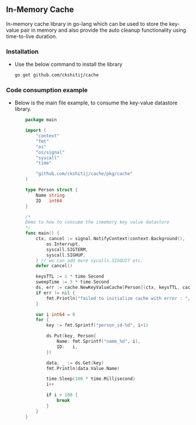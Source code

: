 ## In-Memory Cache

In-memory cache library in go-lang which can be used to store the key-value pair in memory and also provide the auto cleanup functionality using time-to-live duration.

### Installation

- Use the below command to install the library
    ```sh
    go get github.com/ckshitij/cache
    ```

### Code consumption example

- Below is the main file example, to consume the key-value datastore library.

    ```go
        package main

        import (
            "context"
            "fmt"
            "os"
            "os/signal"
            "syscall"
            "time"

            "github.com/ckshitij/cache/pkg/cache"
        )

        type Person struct {
            Name string
            ID   int64
        }

        /*
        Demo to how to consume the inmemory key value datastore
        */
        func main() {
            ctx, cancel := signal.NotifyContext(context.Background(),
                os.Interrupt,
                syscall.SIGTERM,
                syscall.SIGHUP,
            ) // we can add more sycalls.SIGQUIT etc.
            defer cancel()

            keysTTL := 1 * time.Second
            sweepTime := 3 * time.Second
            ds, err := cache.NewKeyValueCache[Person](ctx, keysTTL, cache.WithSweeping(sweepTime))
            if err != nil {
                fmt.Println("failed to initialize cache with error : ", err.Error())
            }

            var i int64 = 0
            for {
                key := fmt.Sprintf("person_id-%d", i+1)

                ds.Put(key, Person{
                    Name: fmt.Sprintf("name_%d", i),
                    ID:   i,
                })

                data, _ := ds.Get(key)
                fmt.Println(data.Value.Name)

                time.Sleep(100 * time.Millisecond)
                i++

                if i > 100 {
                    break
                }
            }
        }
    ```
